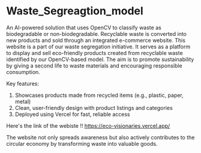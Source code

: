 # Waste_Segreagtion_model
An AI-powered solution that uses OpenCV to classify waste as biodegradable or non-biodegradable. Recyclable waste is converted into new products and sold through an integrated e-commerce website.
This website is a part of our waste segregation initiative. It serves as a platform to display and sell eco-friendly products created from recyclable waste identified by our OpenCV-based model. The aim is to promote sustainability by giving a second life to waste materials and encouraging responsible consumption.

Key features:
1. Showcases products made from recycled items (e.g., plastic, paper, metal)
2. Clean, user-friendly design with product listings and categories
3. Deployed using Vercel for fast, reliable access

Here's the link of the webiste !!
https://eco-visionaries.vercel.app/

The website not only spreads awareness but also actively contributes to the circular economy by transforming waste into valuable goods.
